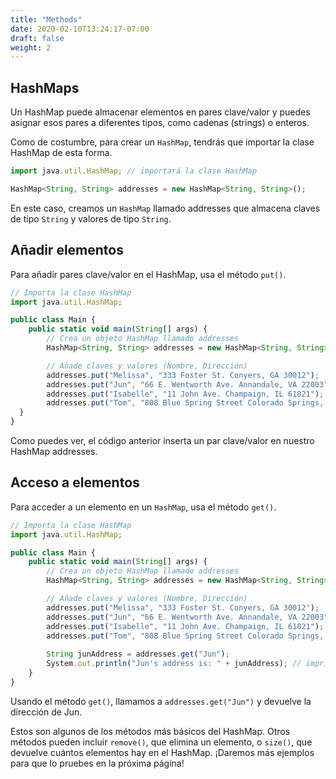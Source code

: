 ```yaml
---
title: "Methods"
date: 2020-02-10T13:24:17-07:00
draft: false
weight: 2
--- 
```


## HashMaps

Un HashMap puede almacenar elementos en pares clave/valor y puedes asignar esos pares a diferentes tipos, como cadenas (strings) o enteros.

Como de costumbre, para crear un `HashMap`, tendrás que importar la clase HashMap de esta forma.

```js javascript
import java.util.HashMap; // importará la clase HashMap

HashMap<String, String> addresses = new HashMap<String, String>();
```
En este caso, creamos un `HashMap` llamado addresses que almacena claves de tipo `String` y valores de tipo `String`.


## Añadir elementos

Para añadir pares clave/valor en el HashMap, usa el método `put()`.

```js javascript
// Importa la clase HashMap
import java.util.HashMap;

public class Main {
    public static void main(String[] args) {
        // Crea un objeto HashMap llamado addresses
        HashMap<String, String> addresses = new HashMap<String, String>();

        // Añade claves y valores (Nombre, Dirección)
        addresses.put("Melissa", "333 Foster St. Conyers, GA 30012");
        addresses.put("Jun", "66 E. Wentworth Ave. Annandale, VA 22003");
        addresses.put("Isabelle", "11 John Ave. Champaign, IL 61821");
        addresses.put("Tom", "808 Blue Spring Street Colorado Springs, CO 80911");
  }
}
```
Como puedes ver, el código anterior inserta un par clave/valor en nuestro HashMap addresses.

## Acceso a elementos

Para acceder a un elemento en un `HashMap`, usa el método `get()`.

```js javascript
// Importa la clase HashMap
import java.util.HashMap;

public class Main {
    public static void main(String[] args) {
        // Crea un objeto HashMap llamado addresses
        HashMap<String, String> addresses = new HashMap<String, String>();

        // Añade claves y valores (Nombre, Dirección)
        addresses.put("Melissa", "333 Foster St. Conyers, GA 30012");
        addresses.put("Jun", "66 E. Wentworth Ave. Annandale, VA 22003");
        addresses.put("Isabelle", "11 John Ave. Champaign, IL 61821");
        addresses.put("Tom", "808 Blue Spring Street Colorado Springs, CO 80911");
                                          
        String junAddress = addresses.get("Jun");
        System.out.println("Jun's address is: " + junAddress); // imprime la dirección de Jun
    }
}
```

Usando el método `get()`, llamamos a `addresses.get("Jun")` y devuelve la dirección de Jun.

Estos son algunos de los métodos más básicos del HashMap. Otros métodos pueden incluir `remove()`, que elimina un elemento, o `size()`, que devuelve cuántos elementos hay en el HashMap. ¡Daremos más ejemplos para que lo pruebes en la próxima página!
